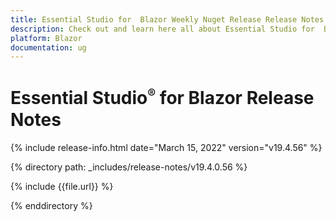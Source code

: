 ```yaml
---
title: Essential Studio for  Blazor Weekly Nuget Release Release Notes  
description: Check out and learn here all about Essential Studio for  Blazor Weekly Nuget Release Release Notes and much more
platform: Blazor
documentation: ug
---
```


# Essential Studio<sup style="font-size:70%">&reg;</sup> for  Blazor  Release Notes  

{% include release-info.html date="March 15, 2022"  version="v19.4.56" %} 

{% directory path: _includes/release-notes/v19.4.0.56 %}

{% include {{file.url}} %}

{% enddirectory %}